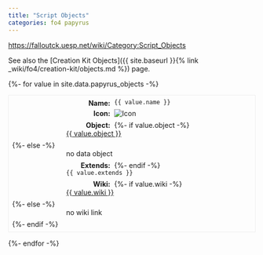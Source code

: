 ```yaml
---
title: "Script Objects"
categories: fo4 papyrus
---
```


<style type="text/css">
  dl {
    border-style: groove;
    border-width: 1px;
    padding: 0.5em;
  }

  dt {
    float: left;
    clear: left;
    width: 200px;
    text-align: right;
    font-weight: bold;
    margin-right: 8px;
  }

  dt::after {
    content: ":";
  }

  dd {
    margin: 0 0 0 110px;
    padding: 0 0 0.5em 0;
  }
</style>

<https://falloutck.uesp.net/wiki/Category:Script_Objects>

See also the [Creation Kit Objects]({{ site.baseurl }}{% link _wiki/fo4/creation-kit/objects.md %}) page.

<section>
{%- for value in site.data.papyrus_objects -%}
<dl>
  <dt>Name</dt>
  <dd><code>{{ value.name }}</code></dd>

  <dt>Icon</dt>
  <dd><img src="{{ site.baseurl }}{{ value.icon | default: '/assets/object_icon/default.png' }}" alt="Icon"></dd>

  <dt>Object</dt>
  {%- if value.object -%}
    <dd><a href="{{ site.baseurl }}/_wiki_objects_ck/{{ value.object }}.html">{{ value.object }}</a></dd>
  {%- else -%}
      <dd>no data object</dd>
  {%- endif -%}

  <dt>Extends</dt>
  <dd><code>{{ value.extends }}</code></dd>

  <dt>Wiki</dt>
  {%- if value.wiki -%}
    <dd><a href="{{ value.wiki }}" target="_blank">{{ value.wiki }}</a></dd>
  {%- else -%}
      <dd>no wiki link</dd>
  {%- endif -%}
</dl>
{%- endfor -%}
</section>
